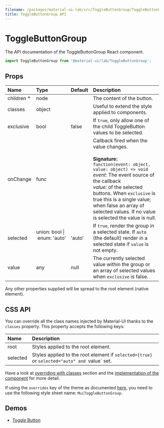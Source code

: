 ```yaml
---
filename: /packages/material-ui-lab/src/ToggleButtonGroup/ToggleButtonGroup.js
title: ToggleButtonGroup API
---
```


<!--- This documentation is automatically generated, do not try to edit it. -->

# ToggleButtonGroup

<p class="description">The API documentation of the ToggleButtonGroup React component.</p>

```js
import ToggleButtonGroup from '@material-ui/lab/ToggleButtonGroup';
```



## Props

| Name | Type | Default | Description |
|:-----|:-----|:--------|:------------|
| <span class="prop-name required">children *</span> | <span class="prop-type">node |   | The content of the button. |
| <span class="prop-name">classes</span> | <span class="prop-type">object |   | Useful to extend the style applied to components. |
| <span class="prop-name">exclusive</span> | <span class="prop-type">bool | <span class="prop-default">false</span> | If `true`, only allow one of the child ToggleButton values to be selected. |
| <span class="prop-name">onChange</span> | <span class="prop-type">func |   | Callback fired when the value changes.<br><br>**Signature:**<br>`function(event: object, value: object) => void`<br>*event:* The event source of the callback<br>*value:* of the selected buttons. When `exclusive` is true this is a single value; when false an array of selected values. If no value is selected the value is null. |
| <span class="prop-name">selected</span> | <span class="prop-type">union:&nbsp;bool&nbsp;&#124;<br>&nbsp;enum:&nbsp;'auto'<br><br> | <span class="prop-default">'auto'</span> | If `true`, render the group in a selected state. If `auto` (the default) render in a selected state if `value` is not empty. |
| <span class="prop-name">value</span> | <span class="prop-type">any | <span class="prop-default">null</span> | The currently selected value within the group or an array of selected values when `exclusive` is false. |

Any other properties supplied will be spread to the root element (native element).

## CSS API

You can override all the class names injected by Material-UI thanks to the `classes` property.
This property accepts the following keys:


| Name | Description |
|:-----|:------------|
| <span class="prop-name">root</span> | Styles applied to the root element.
| <span class="prop-name">selected</span> | Styles applied to the root element if `selected={true}` or `selected="auto" and `value` set.

Have a look at [overriding with classes](/customization/overrides#overriding-with-classes) section
and the [implementation of the component](https://github.com/mui-org/material-ui/tree/master/packages/material-ui-lab/src/ToggleButtonGroup/ToggleButtonGroup.js)
for more detail.

If using the `overrides` key of the theme as documented
[here](/customization/themes#customizing-all-instances-of-a-component-type),
you need to use the following style sheet name: `MuiToggleButtonGroup`.

## Demos

- [Toggle Button](/lab/toggle-button)

